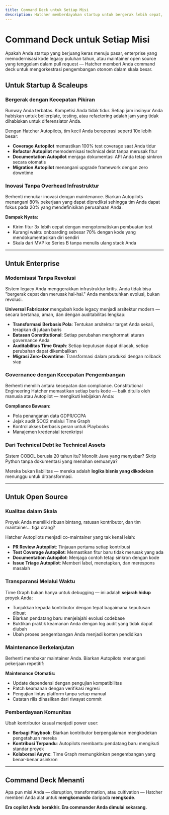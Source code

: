 ```yaml
---
title: Command Deck untuk Setiap Misi
description: Hatcher memberdayakan startup untuk bergerak lebih cepat, enterprise untuk memodernisasi dengan aman, dan proyek open source untuk mempertahankan kualitas dalam skala besar.
---
```


# Command Deck untuk Setiap Misi

Apakah Anda startup yang berjuang keras menuju pasar, enterprise yang memodernisasi kode legacy puluhan tahun, atau maintainer open source yang tenggelam dalam pull request — Hatcher memberi Anda command deck untuk mengorkestrasi pengembangan otonom dalam skala besar.

## Untuk Startup & Scaleups

### **Bergerak dengan Kecepatan Pikiran**

Runway Anda terbatas. Kompetisi Anda tidak tidur. Setiap jam insinyur Anda habiskan untuk boilerplate, testing, atau refactoring adalah jam yang tidak dihabiskan untuk diferensiator Anda.

Dengan Hatcher Autopilots, tim kecil Anda beroperasi seperti 10x lebih besar:

- **Coverage Autopilot** memastikan 100% test coverage saat Anda tidur
- **Refactor Autopilot** memodernisasi technical debt tanpa merusak fitur
- **Documentation Autopilot** menjaga dokumentasi API Anda tetap sinkron secara otomatis
- **Migration Autopilot** menangani upgrade framework dengan zero downtime

### **Inovasi Tanpa Overhead Infrastruktur**

Berhenti menukar inovasi dengan maintenance. Biarkan Autopilots menangani 80% pekerjaan yang dapat diprediksi sehingga tim Anda dapat fokus pada 20% yang mendefinisikan perusahaan Anda.

**Dampak Nyata:**

- Kirim fitur 3x lebih cepat dengan mengotomatiskan pembuatan test
- Kurangi waktu onboarding sebesar 70% dengan kode yang mendokumentasikan diri sendiri
- Skala dari MVP ke Series B tanpa menulis ulang stack Anda

---

## Untuk Enterprise

### **Modernisasi Tanpa Revolusi**

Sistem legacy Anda menggerakkan infrastruktur kritis. Anda tidak bisa "bergerak cepat dan merusak hal-hal." Anda membutuhkan evolusi, bukan revolusi.

**Universal Fabricator** mengubah kode legacy menjadi arsitektur modern — secara bertahap, aman, dan dengan auditabilitas lengkap:

- **Transformasi Berbasis Pola**: Tentukan arsitektur target Anda sekali, terapkan di jutaan baris
- **Batasan Constitutional**: Setiap perubahan menghormati aturan governance Anda
- **Auditabilitas Time Graph**: Setiap keputusan dapat dilacak, setiap perubahan dapat dikembalikan
- **Migrasi Zero-Downtime**: Transformasi dalam produksi dengan rollback siap

### **Governance dengan Kecepatan Pengembangan**

Berhenti memilih antara kecepatan dan compliance. Constitutional Engineering Hatcher memastikan setiap baris kode — baik ditulis oleh manusia atau Autopilot — mengikuti kebijakan Anda:

**Compliance Bawaan:**

- Pola penanganan data GDPR/CCPA
- Jejak audit SOC2 melalui Time Graph
- Kontrol akses berbasis peran untuk Playbooks
- Manajemen kredensial terenkripsi

### **Dari Technical Debt ke Technical Assets**

Sistem COBOL berusia 20 tahun itu? Monolit Java yang menyebar? Skrip Python tanpa dokumentasi yang menahan semuanya?

Mereka bukan liabilitas — mereka adalah **logika bisnis yang dikodekan** menunggu untuk ditransformasi.

---

## Untuk Open Source

### **Kualitas dalam Skala**

Proyek Anda memiliki ribuan bintang, ratusan kontributor, dan tim maintainer... tiga orang?

Hatcher Autopilots menjadi co-maintainer yang tak kenal lelah:

- **PR Review Autopilot**: Tinjauan pertama setiap kontribusi
- **Test Coverage Autopilot**: Memastikan fitur baru tidak merusak yang ada
- **Documentation Autopilot**: Menjaga contoh tetap sinkron dengan kode
- **Issue Triage Autopilot**: Memberi label, menetapkan, dan merespons masalah

### **Transparansi Melalui Waktu**

Time Graph bukan hanya untuk debugging — ini adalah **sejarah hidup** proyek Anda:

- Tunjukkan kepada kontributor dengan tepat bagaimana keputusan dibuat
- Biarkan pendatang baru menjelajahi evolusi codebase
- Buktikan praktik keamanan Anda dengan log audit yang tidak dapat diubah
- Ubah proses pengembangan Anda menjadi konten pendidikan

### **Maintenance Berkelanjutan**

Berhenti membakar maintainer Anda. Biarkan Autopilots menangani pekerjaan repetitif:

**Maintenance Otomatis:**

- Update dependensi dengan pengujian kompatibilitas
- Patch keamanan dengan verifikasi regresi
- Pengujian lintas platform tanpa setup manual
- Catatan rilis dihasilkan dari riwayat commit

### **Pemberdayaan Komunitas**

Ubah kontributor kasual menjadi power user:

- **Berbagi Playbook**: Biarkan kontributor berpengalaman mengkodekan pengetahuan mereka
- **Kontribusi Terpandu**: Autopilots membantu pendatang baru mengikuti standar proyek
- **Kolaborasi Async**: Time Graph memungkinkan pengembangan yang benar-benar asinkron

---

## Command Deck Menanti

Apa pun misi Anda — disruption, transformation, atau cultivation — Hatcher memberi Anda alat untuk **mengkomando** daripada **mengkode**.

**Era copilot Anda berakhir. Era commander Anda dimulai sekarang.**

<PageCTA
  title="Temukan Gaya Command Anda"
  subtitle="Apakah Anda mengganggu, mentransformasi, atau membudidayakan—Hatcher beradaptasi dengan Anda"
  buttonText="Mulai Mengkomando"
  buttonLink="/id/getting-started"
  buttonStyle="secondary"
  footer="Dari copilot ke commander. Evolusi Anda dimulai di sini."
/>

